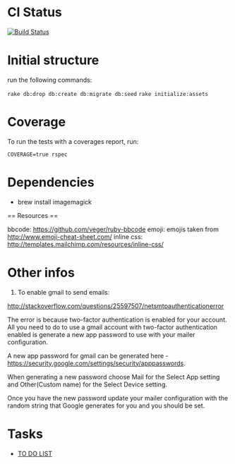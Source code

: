 # CI Status

[![Build Status](https://circleci.com/gh/arturcp/arenah-rails.svg?style=shield&circle-token=:circle-token)]()

# Initial structure

run the following commands:

`rake db:drop db:create db:migrate db:seed`
`rake initialize:assets`

# Coverage

To run the tests with a coverages report, run:

`COVERAGE=true rspec`

# Dependencies

* brew install imagemagick


== Resources ==

bbcode: https://github.com/veger/ruby-bbcode
emoji: emojis taken from http://www.emoji-cheat-sheet.com/
inline css: http://templates.mailchimp.com/resources/inline-css/


# Other infos

1. To enable gmail to send emails:

http://stackoverflow.com/questions/25597507/netsmtpauthenticationerror

The error is because two-factor authentication is enabled for your account. All you need to do to use a gmail account with two-factor authentication enabled is generate a new app password to use with your mailer configuration.

A new app password for gmail can be generated here - https://security.google.com/settings/security/apppasswords.

When generating a new password choose Mail for the Select App setting and Other(Custom name) for the Select Device setting.

Once you have the new password update your mailer configuration with the random string that Google generates for you and you should be set.

# Tasks
* [TO DO LIST](./docs/todo.md)
